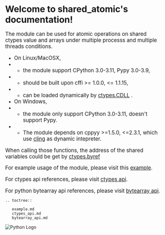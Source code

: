 Welcome to shared_atomic's documentation!
=========================================

<big> The module can be used for atomic operations on shared ctypes value and arrays under multiple processs and multiple threads conditions.

- On Linux/MacOSX, 
- - the module support CPython 3.0-3.11, Pypy 3.0-3.9, 
- - should be built upon cffi >= 1.0.0, <= 1.1.15, 
- - can be loaded dynamically by [ctypes.CDLL](https://docs.python.org/3/library/ctypes.html?highlight=ctypes%20cdll#ctypes.CDLL) .
- On Windows, 
- - the module only support CPython 3.0-3.11, doesn't support Pypy. 
- - The module depends on cppyy >=1.5.0, <=2.3.1, which use [cling](https://github.com/vgvassilev/cling/tree/master/tools/packaging) as dynamic intepreter.

When calling those functions, the address of the shared variables could be get by [ctypes.byref](https://docs.python.org/3/library/ctypes.html?highlight=ctypes.byref#ctypes.byref)

For example usage of the module, please visit this  [example](./example.md).

For ctypes api references, please visit [ctypes api](./ctypes_api.md).

For python bytearray api references, please visit [bytearray api](./bytearray_api.md).</big>


```{eval-rst}
.. toctree::

   example.md
   ctypes_api.md
   bytearray_api.md

 ```
 
 ![Python Logo](https://www.python.org/static/community_logos/python-logo.png)

